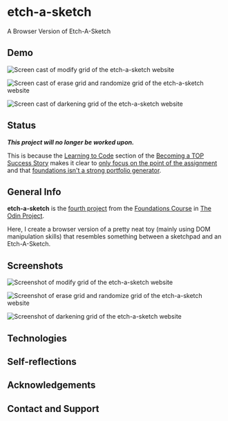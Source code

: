 # etch-a-sketch
A Browser Version of Etch-A-Sketch

## Demo

![Screen cast of modify grid of the etch-a-sketch website](./img/demo/demo-part1.gif)

![Screen cast of erase grid and randomize grid of the etch-a-sketch website](./img/demo/demo-part2.gif)

![Screen cast of darkening grid of the etch-a-sketch website](./img/demo/demo-part3.gif)

## Status

***This project will no longer be worked upon.***

This is because the [Learning to Code](https://dev.to/theodinproject/learning-code-f56) section of the [Becoming a TOP Success Story](https://dev.to/i3uckwheat/series/16683) makes it clear to [only focus on the point of the assignment](https://dev.to/theodinproject/learning-code-f56) and that [foundations isn't a strong portfolio generator](https://dev.to/theodinproject/learning-code-f56).

## General Info

**etch-a-sketch** is the [fourth project](https://www.theodinproject.com/lessons/foundations-etch-a-sketch) from the [Foundations Course](https://www.theodinproject.com/paths/foundations/courses/foundations) in [The Odin Project](https://www.theodinproject.com/about).

Here, I create a browser version of a pretty neat toy (mainly using DOM manipulation skills) that resembles something  between a sketchpad and an Etch-A-Sketch.

## Screenshots

![Screenshot of modify grid of the etch-a-sketch website](./img/screenshots/index-screenshot-part1.png)

![Screenshot of erase grid and randomize grid of the etch-a-sketch website](./img/screenshots/index-screenshot-part2.png)

![Screenshot of darkening grid of the etch-a-sketch website](./img/screenshots/index-screenshot-part3.png)

## Technologies


## Self-reflections


## Acknowledgements


## Contact and Support
